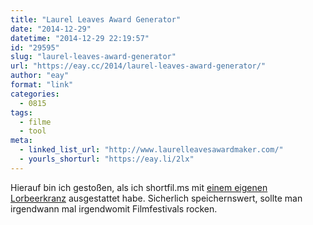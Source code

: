 ```yaml
---
title: "Laurel Leaves Award Generator"
date: "2014-12-29"
datetime: "2014-12-29 22:19:57"
id: "29595"
slug: "laurel-leaves-award-generator"
url: "https://eay.cc/2014/laurel-leaves-award-generator/"
author: "eay"
format: "link"
categories:
  - 0815
tags:
  - filme
  - tool
meta:
  - linked_list_url: "http://www.laurelleavesawardmaker.com/"
  - yourls_shorturl: "https://eay.li/2lx"
---
```


Hierauf bin ich gestoßen, als ich shortfil.ms mit [einem eigenen Lorbeerkranz](http://shortfil.ms/blog/laurel-leaves-award) ausgestattet habe. Sicherlich speichernswert, sollte man irgendwann mal irgendwomit Filmfestivals rocken.
